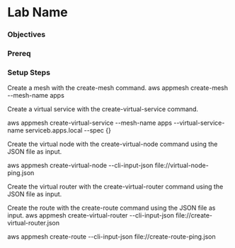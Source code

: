 # Lab Name

### Objectives

### Prereq

### Setup Steps



Create a mesh with the create-mesh command. 
aws appmesh create-mesh --mesh-name apps

Create a virtual service with the create-virtual-service command. 

aws appmesh create-virtual-service --mesh-name apps --virtual-service-name serviceb.apps.local --spec {}

Create the virtual node with the create-virtual-node command using the JSON file as input. 

aws appmesh create-virtual-node --cli-input-json file://virtual-node-ping.json

Create the virtual router with the create-virtual-router command using the JSON file as input. 

Create the route with the create-route command using the JSON file as input. 
aws appmesh create-virtual-router --cli-input-json file://create-virtual-router.json


aws appmesh create-route --cli-input-json file://create-route-ping.json
